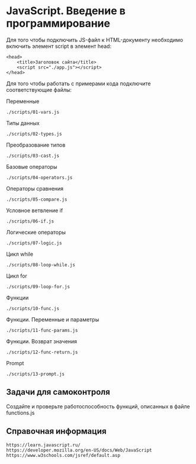# JavaScript. Введение в программирование

Для того чтобы подключить JS-файл к HTML-документу необходимо включить 
элемент script в элемент head:

	<head>
		<title>Заголовок сайта</title>
		<script src="./app.js"></script>
	</head>

Для того чтобы работать с примерами кода подключите соответствующие файлы:

Переменные
    
    ./scripts/01-vars.js

Типы данных

    ./scripts/02-types.js

Преобразование типов

    ./scripts/03-cast.js

Базовые операторы

    ./scripts/04-operators.js

Операторы сравнения

    ./scripts/05-compare.js

Условное ветвление if

    ./scripts/06-if.js

Логические операторы

    ./scripts/07-logic.js

Цикл while

    ./scripts/08-loop-while.js

Цикл for

    ./scripts/09-loop-for.js

Функции

    ./scripts/10-func.js

Функции. Переменные и параметры

    ./scripts/11-func-params.js

Функции. Возврат значения

    ./scripts/12-func-return.js

Prompt

    ./scripts/13-prompt.js

## Задачи для самоконтроля

Создайте и проверьте работоспособность функций, описанных в файле functions.js

## Справочная информация

    https://learn.javascript.ru/
    https://developer.mozilla.org/en-US/docs/Web/JavaScript
    https://www.w3schools.com/jsref/default.asp
